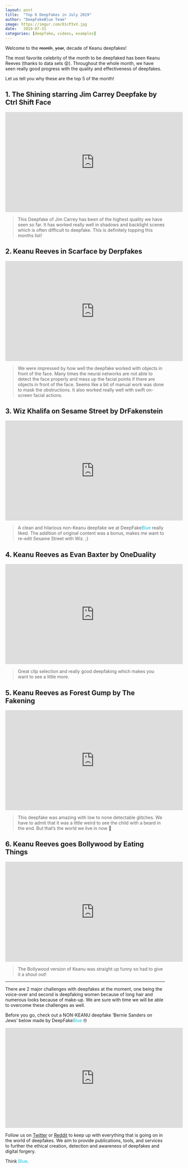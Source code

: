 ```yaml
---
layout: post
title:  "Top 6 Deepfakes in July 2019"
author: "DeepFakeBlue Team"
image: https://imgur.com/O1cP3xV.jpg
date:   2019-07-31
categories: [deepfake, videos, examples]
---
```


Welcome to the ~~month~~, ~~year~~, decade of Keanu deepfakes!

The most favorite celebrity of the month to be deepfaked has been Keanu Reeves (thanks to data sets 😝). Throughout the whole month, we have seen really good progress with the quality and effectiveness of deepfakes. 

Let us tell you why these are the top 5 of the month!

## 1. The Shining starring Jim Carrey Deepfake by Ctrl Shift Face

<iframe width="560" height="315" src="https://www.youtube-nocookie.com/embed/-ZRUZzZPGto" frameborder="0" allow="accelerometer; autoplay; encrypted-media; gyroscope; picture-in-picture" allowfullscreen></iframe>

> This Deepfake of Jim Carrey has been of the highest quality we have seen so far. It has worked really well in shadows and backlight scenes which is often difficult to deepfake. This is definitely topping this months list!

## 2. Keanu Reeves in Scarface by Derpfakes

<iframe width="560" height="315" src="https://www.youtube-nocookie.com/embed/fc6x_XXPBEo" frameborder="0" allow="accelerometer; autoplay; encrypted-media; gyroscope; picture-in-picture" allowfullscreen></iframe>

> We were impressed by how well the deepfake worked with objects in front of the face. Many times the neural networks are not able to detect the face properly and mess up the facial points if there are objects in front of the face. Seems like a bit of manual work was done to mask the obstructions. It also worked really well with swift on-screen facial actions. 

## 3. Wiz Khalifa on Sesame Street by DrFakenstein

<iframe width="560" height="315" src="https://www.youtube-nocookie.com/embed/O8oc5MYX57s" frameborder="0" allow="accelerometer; autoplay; encrypted-media; gyroscope; picture-in-picture" allowfullscreen></iframe>

> A clean and hilarious non-Keanu deepfake we at DeepFake<span style="color: #12C0E6">Blue</span> really liked. The addition of original content was a bonus, makes me want to re-edit Sesame Street with Wiz. ;)

## 4. Keanu Reeves as Evan Baxter by OneDuality

<iframe width="560" height="315" src="https://www.youtube-nocookie.com/embed/GR2018v1G4o" frameborder="0" allow="accelerometer; autoplay; encrypted-media; gyroscope; picture-in-picture" allowfullscreen></iframe>

> Great clip selection and really good deepfaking which makes you want to see a little more.

## 5. Keanu Reeves as Forest Gump by The Fakening

<iframe width="560" height="315" src="https://www.youtube-nocookie.com/embed/cVljNVV5VPw" frameborder="0" allow="accelerometer; autoplay; encrypted-media; gyroscope; picture-in-picture" allowfullscreen></iframe>

> This deepfake was amazing with low to none detectable glitches. We have to admit that it was a little weird to see the child with a beard in the end. But that’s the world we live in now 🙈

## 6. Keanu Reeves goes Bollywood by Eating Things

<iframe width="560" height="315" src="https://www.youtube-nocookie.com/embed/J-0kCua6Q08" frameborder="0" allow="accelerometer; autoplay; encrypted-media; gyroscope; picture-in-picture" allowfullscreen></iframe>

> The Bollywood version of Keanu was straight up funny so had to give it a shout out!

-----

There are 2 major challenges with deepfakes at the moment, one being the voice-over and second is deepfaking women because of long hair and numerous looks because of make-up. We are sure with time we will be able to overcome these challenges as well.

Before you go, check out a NON-KEANU deepfake ‘Bernie Sanders on Jews’ below made by DeepFake<span style="color: #12C0E6">Blue</span> 🤓

<iframe width="560" height="315" src="https://www.youtube-nocookie.com/embed/f0lFtwlG4N4" frameborder="0" allow="accelerometer; autoplay; encrypted-media; gyroscope; picture-in-picture" allowfullscreen></iframe>

Follow us on [Twitter](https://twitter.com/dfblue) or [Reddit](https://reddit.com/u/deepfakeblue) to keep up with everything that is going on in the world of deepfakes. We aim to provide publications, tools, and services to further the ethical creation, detection and awareness of deepfakes and digital forgery.

Think <span style="color: #12C0E6">Blue</span>.

